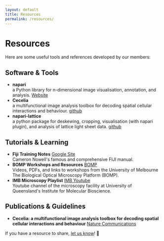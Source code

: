 ```yaml
---
layout: default
title: Resources
permalink: /resources/
---
```


# Resources

Here are some useful tools and references developed by our members:

## Software & Tools
- **napari** <BR>a Python library for n-dimensional image visualisation, annotation, and analysis. [Website](https://napari.org/stable/)  
- **Cecelia** <BR>a multifunctional image analysis toolbox for decoding spatial cellular interactions and behaviour. [github](https://github.com/schienstockd/cecelia)  
- **napari-lattice** <BR>a python package for deskewing, cropping, visualisation (with napari plugin), and analysis of lattice light sheet data. [github](https://github.com/BioimageAnalysisCoreWEHI/napari_lattice)

## Tutorials & Learning
- **Fiji Training Notes** [Google Site](https://sites.google.com/monash.edu/fiji-training-manual)<BR> Cameron Nowell's famous and comprehensive FIJI manual. 
- **BOMP Workshops and Resources** [BOMP](https://microscopy.unimelb.edu.au/optical-microscopy/capabilities/workshops-resources)<BR>Videos, PDFs, and links to workshops from the University of Melbourne The Biological Optical Microscopy Platform (BOMP).
- **IMB Microscopy Playlist** [IMB Youtube](https://www.youtube.com/@IMBMicroscopy)<BR>Youtube channel of the microscopy facility at University of Queensland's Institute for Molecular Bioscience.

## Publications & Guidelines
- **Cecelia: a multifunctional image analysis toolbox for decoding spatial cellular interactions and behaviour** [Nature Communications](https://www.nature.com/articles/s41467-025-57193-y) 



If you have a resource to share, [let us know](/contact/)! 🚀
